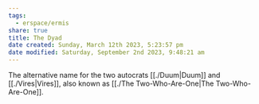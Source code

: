 ```yaml
---
tags:
  - erspace/ermis
share: true
title: The Dyad
date created: Sunday, March 12th 2023, 5:23:57 pm
date modified: Saturday, September 2nd 2023, 9:48:21 am
---
```


The alternative name for the two autocrats [[./Duum|Duum]] and [[./Vires|Vires]], also known as [[./The Two-Who-Are-One|The Two-Who-Are-One]]. 
